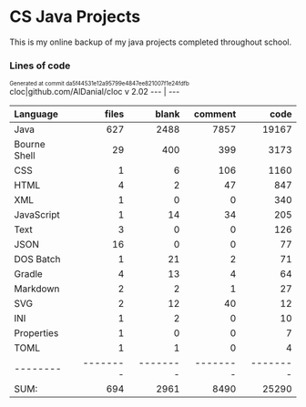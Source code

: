 <!-- This file is generated from README.tmpl.md -->
# CS Java Projects
This is my online backup of my java projects completed throughout school.

### Lines of code
<sup><sub>Generated at commit da5f44531e12a95799e4847ee821007f1e24fdfb</sub></sup>
cloc|github.com/AlDanial/cloc v 2.02
--- | ---

Language|files|blank|comment|code
:-------|-------:|-------:|-------:|-------:
Java|627|2488|7857|19167
Bourne Shell|29|400|399|3173
CSS|1|6|106|1160
HTML|4|2|47|847
XML|1|0|0|340
JavaScript|1|14|34|205
Text|3|0|0|126
JSON|16|0|0|77
DOS Batch|1|21|2|71
Gradle|4|13|4|64
Markdown|2|2|1|27
SVG|2|12|40|12
INI|1|2|0|10
Properties|1|0|0|7
TOML|1|1|0|4
--------|--------|--------|--------|--------
SUM:|694|2961|8490|25290
